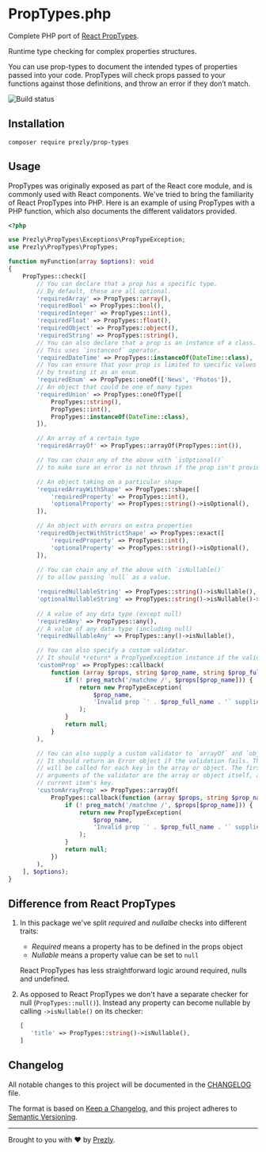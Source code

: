 # PropTypes.php

Complete PHP port of [React PropTypes](https://github.com/facebook/prop-types).

Runtime type checking for complex properties structures.

You can use prop-types to document the intended types of properties passed into your code. PropTypes will check props passed to your functions against those definitions, and throw an error if they don’t match.

<img src="https://github.com/prezly/prop-types-php/workflows/Test/badge.svg" alt="Build status">

## Installation

```
composer require prezly/prop-types
```

## Usage

PropTypes was originally exposed as part of the React core module, and is commonly used with React components. We've tried to bring the familiarity of React PropTypes into PHP. Here is an example of using PropTypes with a PHP function, which also documents the different validators provided.

```php
<?php

use Prezly\PropTypes\Exceptions\PropTypeException;
use Prezly\PropTypes\PropTypes;

function myFunction(array $options): void
{
    PropTypes::check([
        // You can declare that a prop has a specific type.
        // By default, these are all optional.
        'requiredArray' => PropTypes::array(),
        'requiredBool' => PropTypes::bool(),
        'requiredInteger' => PropTypes::int(),
        'requiredFloat' => PropTypes::float(),
        'requiredObject' => PropTypes::object(),
        'requiredString' => PropTypes::string(),
        // You can also declare that a prop is an instance of a class.
        // This uses `instanceof` operator.
        'requiredDateTime' => PropTypes::instanceOf(DateTime::class),
        // You can ensure that your prop is limited to specific values
        // by treating it as an enum.
        'requiredEnum' => PropTypes::oneOf(['News', 'Photos']),
        // An object that could be one of many types
        'requiredUnion' => PropTypes::oneOfType([
            PropTypes::string(),
            PropTypes::int(),
            PropTypes::instanceOf(DateTime::class),
        ]),

        // An array of a certain type
        'requiredArrayOf' => PropTypes::arrayOf(PropTypes::int()),

        // You can chain any of the above with `isOptional()`
        // to make sure an error is not thrown if the prop isn't provided.

        // An object taking on a particular shape
        'requiredArrayWithShape' => PropTypes::shape([
            'requiredProperty' => PropTypes::int(),
            'optionalProperty' => PropTypes::string()->isOptional(),
        ]),

        // An object with errors on extra properties
        'requiredObjectWithStrictShape' => PropTypes::exact([
            'requiredProperty' => PropTypes::int(),
            'optionalProperty' => PropTypes::string()->isOptional(),
        ]),
    
        // You can chain any of the above with `isNullable()`
        // to allow passing `null` as a value.

        'requiredNullableString' => PropTypes::string()->isNullable(),
        'optionalNullableString' => PropTypes::string()->isNullable()->isOptional(),
        
        // A value of any data type (except null)
        'requiredAny' => PropTypes::any(),
        // A value of any data type (including null)
        'requiredNullableAny' => PropTypes::any()->isNullable(),

        // You can also specify a custom validator.
        // It should *return* a PropTypeException instance if the validation fails.
        'customProp' => PropTypes::callback(
            function (array $props, string $prop_name, string $prop_full_name): ?PropTypeException {
                if (! preg_match('/matchme /', $props[$prop_name])) {
                    return new PropTypeException(
                        $prop_name,
                        'Invalid prop `' . $prop_full_name . '` supplied. Validation failed.'
                    );
                }
                return null;
            }
        ),

        // You can also supply a custom validator to `arrayOf` and `objectOf`.
        // It should return an Error object if the validation fails. The validator
        // will be called for each key in the array or object. The first two
        // arguments of the validator are the array or object itself, and the
        // current item's key.
        'customArrayProp' => PropTypes::arrayOf(
            PropTypes::callback(function (array $props, string $prop_name, string $prop_full_name) {
                if (! preg_match('/matchme /', $props[$prop_name])) {
                    return new PropTypeException(
                        $prop_name,
                        'Invalid prop `' . $prop_full_name . '` supplied. Validation failed.'
                    );
                }
                return null;
            })
        ),
    ], $options);
}
```

## Difference from React PropTypes

1. In this package we've split *required* and *nullalbe* checks into different traits:
   - *Required* means a property has to be defined in the props object
   - *Nullable* means a property value can be set to `null`  
   
   React PropTypes has less straightforward logic around required, nulls and undefined.
   
2. As opposed to React PropTypes we don't have a separate checker for null (`PropTypes::null()`).
   Instead any property can become nullable by calling `->isNullable()` on its checker:
   
   ```php
   [
      'title' => PropTypes::string()->isNullable(),
   ]
   ```

## Changelog

All notable changes to this project will be documented in the [CHANGELOG](./CHANGELOG) file.

The format is based on [Keep a Changelog](https://keepachangelog.com/en/1.0.0/),
and this project adheres to [Semantic Versioning](https://semver.org/spec/v2.0.0.html).

-----------------

Brought to you with :heart: by [Prezly](https://www.prezly.com/?utm_source=github&utm_campaign=prop-types-php).
